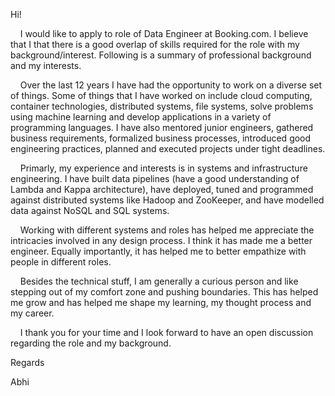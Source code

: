 Hi!

&nbsp;&nbsp;&nbsp;&nbsp;I would like to apply to role of Data Engineer at Booking.com. I
  believe that I that there is a good overlap of skills required for
  the role with my background/interest. Following is a summary of
  professional background and my interests.

&nbsp;&nbsp;&nbsp;&nbsp;Over the last 12 years I have had the opportunity to work on a diverse
set of things. Some of things that I have worked on include cloud
computing, container technologies, distributed systems, file systems,
solve problems using machine learning and develop applications in a
variety of programming languages.
   I have also mentored junior engineers, gathered business requirements,
formalized business processes, introduced good engineering practices,
planned and executed projects under tight deadlines.

&nbsp;&nbsp;&nbsp;&nbsp;Primarly, my experience and interests is in systems and infrastructure
engineering. I have built data pipelines (have a good understanding of
Lambda and Kappa architecture), have deployed, tuned and programmed
against distributed systems like Hadoop and ZooKeeper, and have
modelled data against NoSQL and SQL systems.


&nbsp;&nbsp;&nbsp;&nbsp;Working with different systems and roles has helped me appreciate the
intricacies involved in any design process. I think it has made me a
better engineer. Equally importantly, it has helped me to better
empathize with people in different roles.

&nbsp;&nbsp;&nbsp;&nbsp;Besides the technical stuff, I am generally a curious person and like
stepping out of my comfort zone and pushing boundaries. This has
helped me grow and has helped me shape my learning, my thought process
and my career.


&nbsp;&nbsp;&nbsp;&nbsp;I thank you for your time and I look forward to have an open discussion regarding the role and my background.


Regards

Abhi
